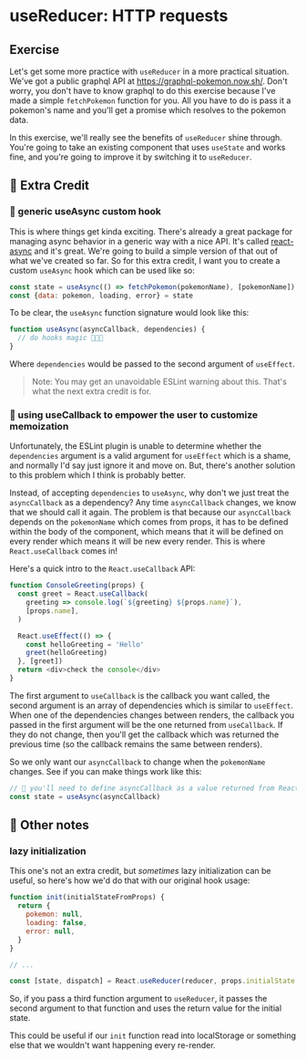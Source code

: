 # useReducer: HTTP requests

## Exercise

Let's get some more practice with `useReducer` in a more practical situation.
We've got a public graphql API at https://graphql-pokemon.now.sh/. Don't worry,
you don't have to know graphql to do this exercise because I've made a simple
`fetchPokemon` function for you. All you have to do is pass it a pokemon's name
and you'll get a promise which resolves to the pokemon data.

In this exercise, we'll really see the benefits of `useReducer` shine through.
You're going to take an existing component that uses `useState` and works fine,
and you're going to improve it by switching it to `useReducer`.

## 💯 Extra Credit

### 💯 generic useAsync custom hook

This is where things get kinda exciting. There's already a great package for
managing async behavior in a generic way with a nice API. It's called
[react-async](https://react-async.dev) and it's great. We're going to build a
simple version of that out of what we've created so far. So for this extra
credit, I want you to create a custom `useAsync` hook which can be used like so:

```javascript
const state = useAsync(() => fetchPokemon(pokemonName), [pokemonName])
const {data: pokemon, loading, error} = state
```

To be clear, the `useAsync` function signature would look like this:

```javascript
function useAsync(asyncCallback, dependencies) {
  // do hooks magic 🎩✨🐇
}
```

Where `dependencies` would be passed to the second argument of `useEffect`.

> Note: You may get an unavoidable ESLint warning about this. That's what the
> next extra credit is for.

### 💯 using useCallback to empower the user to customize memoization

Unfortunately, the ESLint plugin is unable to determine whether the
`dependencies` argument is a valid argument for `useEffect` which is a shame,
and normally I'd say just ignore it and move on. But, there's another solution
to this problem which I think is probably better.

Instead, of accepting `dependencies` to `useAsync`, why don't we just treat the
`asyncCallback` as a dependency? Any time `asyncCallback` changes, we know that
we should call it again. The problem is that because our `asyncCallback` depends
on the `pokemonName` which comes from props, it has to be defined within the
body of the component, which means that it will be defined on every render which
means it will be new every render. This is where `React.useCallback` comes in!

Here's a quick intro to the `React.useCallback` API:

```javascript
function ConsoleGreeting(props) {
  const greet = React.useCallback(
    greeting => console.log(`${greeting} ${props.name}`),
    [props.name],
  )

  React.useEffect(() => {
    const helloGreeting = 'Hello'
    greet(helloGreeting)
  }, [greet])
  return <div>check the console</div>
}
```

The first argument to `useCallback` is the callback you want called, the second
argument is an array of dependencies which is similar to `useEffect`. When one
of the dependencies changes between renders, the callback you passed in the
first argument will be the one returned from `useCallback`. If they do not
change, then you'll get the callback which was returned the previous time (so
the callback remains the same between renders).

So we only want our `asyncCallback` to change when the `pokemonName` changes.
See if you can make things work like this:

```javascript
// 🐨 you'll need to define asyncCallback as a value returned from React.useCallback
const state = useAsync(asyncCallback)
```

## 🦉 Other notes

### lazy initialization

This one's not an extra credit, but _sometimes_ lazy initialization can be
useful, so here's how we'd do that with our original hook usage:

```javascript
function init(initialStateFromProps) {
  return {
    pokemon: null,
    loading: false,
    error: null,
  }
}

// ...

const [state, dispatch] = React.useReducer(reducer, props.initialState, init)
```

So, if you pass a third function argument to `useReducer`, it passes the second
argument to that function and uses the return value for the initial state.

This could be useful if our `init` function read into localStorage or something
else that we wouldn't want happening every re-render.
